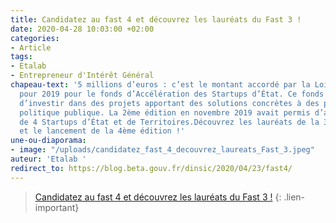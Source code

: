 ```yaml
---
title: Candidatez au fast 4 et découvrez les lauréats du Fast 3 !
date: 2020-04-28 10:03:00 +02:00
categories:
- Article
tags:
- Etalab
- Entrepreneur d'Intérêt Général
chapeau-text: '5 millions d’euros : c’est le montant accordé par la Loi de Finances
  pour 2019 pour le fonds d’Accélération des Startups d’État. Ce fonds a pour objectif
  d’investir dans des projets apportant des solutions concrètes à des problèmes de
  politique publique. La 2ème édition en novembre 2019 avait permis d’aboutir au financement
  de 4 Startups d’État et de Territoires.Découvrez les lauréats de la 3ème édition
  et le lancement de la 4ème édition !'
une-ou-diaporama:
- image: "/uploads/candidatez_fast_4_decouvrez_laureats_Fast_3.jpeg"
auteur: 'Etalab '
redirect_to: https://blog.beta.gouv.fr/dinsic/2020/04/23/fast4/
---
```


> [Candidatez au fast 4 et découvrez les lauréats du Fast 3 !](https://blog.beta.gouv.fr/dinsic/2020/04/23/fast4/)
{: .lien-important}